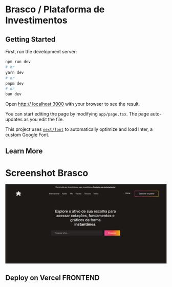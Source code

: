 # Brasco / Plataforma de Investimentos 

## Getting Started

First, run the development server:

```bash
npm run dev
# or
yarn dev
# or
pnpm dev
# or  
bun dev
```

Open [http:// localhost:3000](http://localhost:3000) with your browser to see the result.

You can start editing the page by modifying `app/page.tsx`. The page auto-updates as you edit the file.

This project uses [`next/font`](https://nextjs.org/docs/basic-features/font-optimization) to automatically optimize and load Inter, a custom Google Font.

## Learn More

# Screenshot Brasco

![Homepage](public/homepage.png)

## Deploy on Vercel FRONTEND
